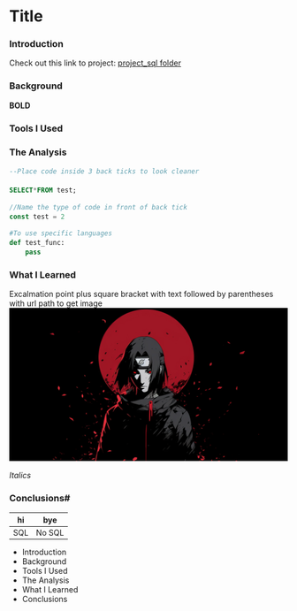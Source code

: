 # Title

### Introduction
Check out this link to project: [project_sql folder](/project_sql/)
### Background
**BOLD**
### Tools I Used

### The Analysis
```sql
--Place code inside 3 back ticks to look cleaner

SELECT*FROM test;

```

```js
//Name the type of code in front of back tick
const test = 2
```

```py
#To use specific languages
def test_func:
    pass
```
### What I Learned
Excalmation point plus square bracket with text followed by parentheses with url path to get image
![Alt Text](img/wallpapersden.com_sad-itachi-uchiha-minimalist-hd-naruto_2184x1200.jpg)

*Italics*
### Conclusions#

 hi  |bye 
|----|-----|
|SQL| No SQL

- Introduction
- Background
- Tools I Used
- The Analysis
- What I Learned
- Conclusions